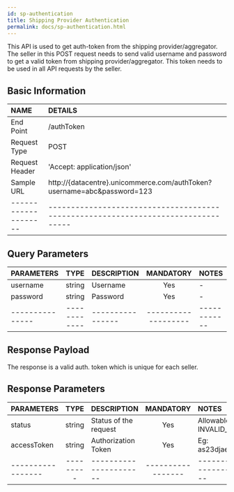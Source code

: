 ```yaml
---
id: sp-authentication
title: Shipping Provider Authentication
permalink: docs/sp-authentication.html
---
```


This API is used to get auth-token from the shipping provider/aggregator. The seller in this POST request needs to send valid username and password to get a valid token from shipping provider/aggregator.
This token needs to be used in all API requests by the seller.


## Basic Information

| NAME             | DETAILS                                                                 | 
| :----------------| :---------------------------------------------------------------------  | 
| End Point        | /authToken                                                              | 
| Request Type     | POST                                                                     | 
| Request Header   | 'Accept: application/json'                                               | 
| Sample URL       | http://{datacentre}.unicommerce.com/authToken?username=abc&password=123 |
| --------------------| --------------------------------------------------------------------------------- |

## Query Parameters

|PARAMETERS     		|TYPE      	 		|DESCRIPTION	  |MANDATORY  |NOTES    |	
|:----------------------|:-----------------:|:---------------|:---------:|:--------|
| username				|string				| Username  |Yes		  |    -     | 
| password		   		|string     		| Password  |Yes		  |    -     |
|---------------|------------|----------------|-------------------|------------|    

## Response Payload
The response is a valid auth. token which is unique for each seller.


## Response Parameters

|PARAMETERS     		|TYPE      |DESCRIPTION	                              |MANDATORY    |NOTES                    |
|:----------------------|:--------:|:-----------------------------------------|:-----------:|:------------------------|
|status  				|string	   |Status of the request                     |Yes		    |Allowable: SUCCESS, INVALID_CREDENTIALS | 
|accessToken	   		|string    |Authorization Token                       |Yes		    |Eg: as23djaexnsnJsnJSW34snapl |
|-----------------|---------|----------------------|-----------------|----------------------------------------------|